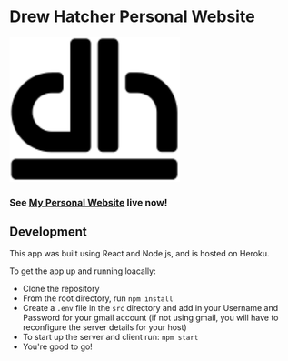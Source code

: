 # Drew Hatcher Personal Website

<img src="src/assets/images/SVG/dh-logo.svg" alt="drawing" width="300"/>

### See [My Personal Website](https://drewhatcher.herokuapp.com/) live now!

## Development

This app was built using React and Node.js, and is hosted on Heroku.

To get the app up and running loacally: 

- Clone the repository
- From the root directory, run `npm install`
- Create a `.env` file in the `src` directory and add in your Username and Password for your gmail account (if not using gmail, you will have to reconfigure the server details for your host)
- To start up the server and client run: `npm start`
- You're good to go!
